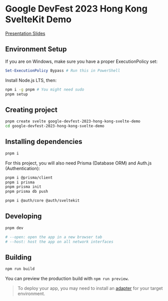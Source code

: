 # Google DevFest 2023 Hong Kong SvelteKit Demo

[Presentation Slides](https://www.figma.com/proto/YKowB5mbkFcCMuTFbMRiVJ/2023-11-18-DevFest-2023-Hong-Kong-Web-SvelteKit?page-id=3%3A3&type=design&node-id=106-73&viewport=242%2C176%2C0.32&t=lGD8mCRJ2JCyQNYf-1&scaling=scale-down&hide-ui=1)

## Environment Setup

If you are on Windows, make sure you have a proper ExecutionPolicy set:

```powershell
Set-ExecutionPolicy Bypass # Run this in PowerShell
```

Install Node.js LTS, then:

```bash
npm i -g pnpm # You might need sudo
pnpm setup
```

## Creating project

```bash
pnpm create svelte google-devfest-2023-hong-kong-svelte-demo
cd google-devfest-2023-hong-kong-svelte-demo
```

## Installing dependencies

```bash
pnpm i
```

For this project, you will also need Prisma (Database ORM) and Auth.js (Authentication):

```bash
pnpm i @prisma/client
pnpm i prisma
pnpm prisma init
pnpm prisma db push

pnpm i @auth/core @auth/sveltekit
```

## Developing

```bash
pnpm dev

# --open: open the app in a new browser tab
# --host: host the app on all network interfaces
```

## Building

```bash
npm run build
```

You can preview the production build with `npm run preview`.

> To deploy your app, you may need to install an [adapter](https://kit.svelte.dev/docs/adapters) for your target environment.
